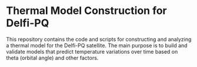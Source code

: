 # Thermal Model Construction for Delfi-PQ

This repository contains the code and scripts for constructing and analyzing a thermal model for the Delfi-PQ satellite. The main purpose is to build and validate models that predict temperature variations over time based on theta (orbital angle) and other factors.

